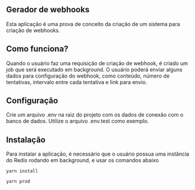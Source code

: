 ## Gerador de webhooks

Esta aplicação é uma prova de conceito da criação de um sistema para criação de webhooks.

## Como funciona?

Quando o usuário faz uma requisição de criação de webhook, é criado um job que será executado em background. O usuário poderá enviar alguns dados para configuração do webhook, como conteúdo, número de tentativas, intervalo entre cada tentativa e link para envio.

## Configuração

Crie um arquivo .env na raiz do projeto com os dados de conexão com o banco de dados. Utilize o arquivo .env.test como exemplo.

## Instalação

Para instalar a aplicação, é necessário que o usuário possua uma instância do Redis rodando em background, e usar os comandos abaixo

`yarn install`

`yarn prod`
